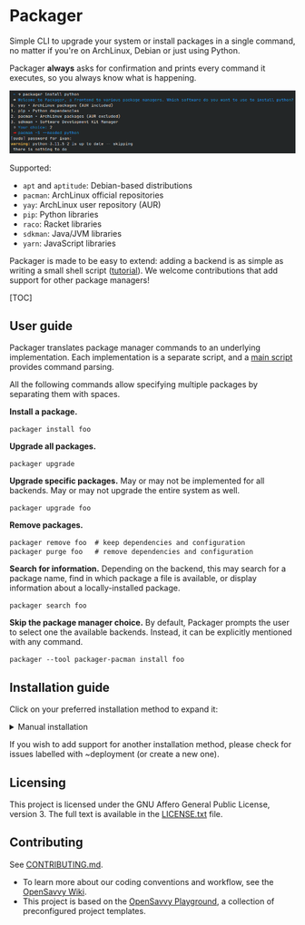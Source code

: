 # Packager

Simple CLI to upgrade your system or install packages in a single command, no matter if you're on ArchLinux, Debian or just using Python.

Packager __always__ asks for confirmation and prints every command it executes, so you always know what is happening.

![](docs/packager-install.png "Packager install screenshot")

Supported:
- `apt` and `aptitude`: Debian-based distributions
- `pacman`: ArchLinux official repositories
- `yay`: ArchLinux user repository (AUR)
- `pip`: Python libraries
- `raco`: Racket libraries
- `sdkman`: Java/JVM libraries
- `yarn`: JavaScript libraries

Packager is made to be easy to extend: adding a backend is as simple as writing a small shell script ([tutorial](docs/add-package-manager.md)).
We welcome contributions that add support for other package managers!

[TOC]

## User guide

Packager translates package manager commands to an underlying implementation.
Each implementation is a separate script, and a [main script](src/packager) provides command parsing.

All the following commands allow specifying multiple packages by separating them with spaces.

**Install a package.**
```shell
packager install foo
```

**Upgrade all packages.**
```shell
packager upgrade
```

**Upgrade specific packages.** May or may not be implemented for all backends. May or may not upgrade the entire system as well.
```shell
packager upgrade foo
```

**Remove packages.**
```shell
packager remove foo  # keep dependencies and configuration
packager purge foo   # remove dependencies and configuration
```

**Search for information.**
Depending on the backend, this may search for a package name, find in which package a file is available, or display information about a locally-installed package.
```shell
packager search foo
```

**Skip the package manager choice.**
By default, Packager prompts the user to select one the available backends. Instead, it can be explicitly mentioned with any command.
```shell
packager --tool packager-pacman install foo
```

## Installation guide

Click on your preferred installation method to expand it:

<details>
<summary>Manual installation</summary>

Before installing Packager, ensure you have installed its dependencies:
- Bash
- the [OpenSavvy Toolkit](https://gitlab.com/opensavvy/dotfiles)

Once this is done, you can clone this repository:
```shell
git clone https://gitlab.com/opensavvy/packager.git
```
Finally, add it the project to your `$PATH`. For example, when using Bash, add the following line to your `~/.bashrc`:
```shell
export PATH="$PATH:replace_this_by_where_you_cloned_the_project/src"
```

</details>

If you wish to add support for another installation method, please check for issues labelled with ~deployment (or create a new one).

## Licensing

This project is licensed under the GNU Affero General Public License, version 3.
The full text is available in the [LICENSE.txt](LICENSE.txt) file.

## Contributing

See [CONTRIBUTING.md](CONTRIBUTING.md).
- To learn more about our coding conventions and workflow, see the [OpenSavvy Wiki](https://gitlab.com/opensavvy/wiki/-/blob/main/README.md#wiki).
- This project is based on the [OpenSavvy Playground](docs/playground/README.md), a collection of preconfigured project templates.
